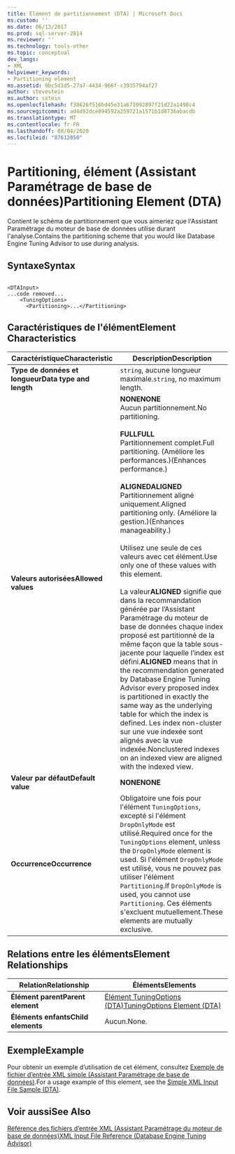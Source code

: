 ```yaml
---
title: Élément de partitionnement (DTA) | Microsoft Docs
ms.custom: ''
ms.date: 06/13/2017
ms.prod: sql-server-2014
ms.reviewer: ''
ms.technology: tools-other
ms.topic: conceptual
dev_langs:
- XML
helpviewer_keywords:
- Partitioning element
ms.assetid: 9bc5d1d5-27a7-4434-966f-c3935794af27
author: stevestein
ms.author: sstein
ms.openlocfilehash: f38626f516bd45e31a671992897f21d22a1498c4
ms.sourcegitcommit: ad4d92dce894592a259721a1571b1d8736abacdb
ms.translationtype: MT
ms.contentlocale: fr-FR
ms.lasthandoff: 08/04/2020
ms.locfileid: "87612050"
---
```

# <a name="partitioning-element-dta"></a><span data-ttu-id="5e1e6-102">Partitioning, élément (Assistant Paramétrage de base de données)</span><span class="sxs-lookup"><span data-stu-id="5e1e6-102">Partitioning Element (DTA)</span></span>
  <span data-ttu-id="5e1e6-103">Contient le schéma de partitionnement que vous aimeriez que l'Assistant Paramétrage du moteur de base de données utilise durant l'analyse.</span><span class="sxs-lookup"><span data-stu-id="5e1e6-103">Contains the partitioning scheme that you would like Database Engine Tuning Advisor to use during analysis.</span></span>  
  
## <a name="syntax"></a><span data-ttu-id="5e1e6-104">Syntaxe</span><span class="sxs-lookup"><span data-stu-id="5e1e6-104">Syntax</span></span>  
  
```  
  
<DTAInput>  
...code removed...  
    <TuningOptions>  
      <Partitioning>...</Partitioning>  
```  
  
## <a name="element-characteristics"></a><span data-ttu-id="5e1e6-105">Caractéristiques de l'élément</span><span class="sxs-lookup"><span data-stu-id="5e1e6-105">Element Characteristics</span></span>  
  
|<span data-ttu-id="5e1e6-106">Caractéristique</span><span class="sxs-lookup"><span data-stu-id="5e1e6-106">Characteristic</span></span>|<span data-ttu-id="5e1e6-107">Description</span><span class="sxs-lookup"><span data-stu-id="5e1e6-107">Description</span></span>|  
|--------------------|-----------------|  
|<span data-ttu-id="5e1e6-108">**Type de données et longueur**</span><span class="sxs-lookup"><span data-stu-id="5e1e6-108">**Data type and length**</span></span>|<span data-ttu-id="5e1e6-109">`string`, aucune longueur maximale.</span><span class="sxs-lookup"><span data-stu-id="5e1e6-109">`string`, no maximum length.</span></span>|  
|<span data-ttu-id="5e1e6-110">**Valeurs autorisées**</span><span class="sxs-lookup"><span data-stu-id="5e1e6-110">**Allowed values**</span></span>|<span data-ttu-id="5e1e6-111">**NONE**</span><span class="sxs-lookup"><span data-stu-id="5e1e6-111">**NONE**</span></span><br /> <span data-ttu-id="5e1e6-112">Aucun partitionnement.</span><span class="sxs-lookup"><span data-stu-id="5e1e6-112">No partitioning.</span></span><br /><br /> <span data-ttu-id="5e1e6-113">**FULL**</span><span class="sxs-lookup"><span data-stu-id="5e1e6-113">**FULL**</span></span><br /> <span data-ttu-id="5e1e6-114">Partitionnement complet.</span><span class="sxs-lookup"><span data-stu-id="5e1e6-114">Full partitioning.</span></span> <span data-ttu-id="5e1e6-115">(Améliore les performances.)</span><span class="sxs-lookup"><span data-stu-id="5e1e6-115">(Enhances performance.)</span></span><br /><br /> <span data-ttu-id="5e1e6-116">**ALIGNED**</span><span class="sxs-lookup"><span data-stu-id="5e1e6-116">**ALIGNED**</span></span><br /> <span data-ttu-id="5e1e6-117">Partitionnement aligné uniquement.</span><span class="sxs-lookup"><span data-stu-id="5e1e6-117">Aligned partitioning only.</span></span> <span data-ttu-id="5e1e6-118">(Améliore la gestion.)</span><span class="sxs-lookup"><span data-stu-id="5e1e6-118">(Enhances manageability.)</span></span><br /><br /> <span data-ttu-id="5e1e6-119">Utilisez une seule de ces valeurs avec cet élément.</span><span class="sxs-lookup"><span data-stu-id="5e1e6-119">Use only one of these values with this element.</span></span><br /><br /> <span data-ttu-id="5e1e6-120">La valeur**ALIGNED** signifie que dans la recommandation générée par l’Assistant Paramétrage du moteur de base de données chaque index proposé est partitionné de la même façon que la table sous-jacente pour laquelle l’index est défini.</span><span class="sxs-lookup"><span data-stu-id="5e1e6-120">**ALIGNED** means that in the recommendation generated by Database Engine Tuning Advisor every proposed index is partitioned in exactly the same way as the underlying table for which the index is defined.</span></span> <span data-ttu-id="5e1e6-121">Les index non-cluster sur une vue indexée sont alignés avec la vue indexée.</span><span class="sxs-lookup"><span data-stu-id="5e1e6-121">Nonclustered indexes on an indexed view are aligned with the indexed view.</span></span>|  
|<span data-ttu-id="5e1e6-122">**Valeur par défaut**</span><span class="sxs-lookup"><span data-stu-id="5e1e6-122">**Default value**</span></span>|<span data-ttu-id="5e1e6-123">**NONE**</span><span class="sxs-lookup"><span data-stu-id="5e1e6-123">**NONE**</span></span>|  
|<span data-ttu-id="5e1e6-124">**Occurrence**</span><span class="sxs-lookup"><span data-stu-id="5e1e6-124">**Occurrence**</span></span>|<span data-ttu-id="5e1e6-125">Obligatoire une fois pour l'élément `TuningOptions`, excepté si l'élément `DropOnlyMode` est utilisé.</span><span class="sxs-lookup"><span data-stu-id="5e1e6-125">Required once for the `TuningOptions` element, unless the `DropOnlyMode` element is used.</span></span> <span data-ttu-id="5e1e6-126">Si l'élément `DropOnlyMode` est utilisé, vous ne pouvez pas utiliser l'élément `Partitioning`.</span><span class="sxs-lookup"><span data-stu-id="5e1e6-126">If `DropOnlyMode` is used, you cannot use `Partitioning`.</span></span> <span data-ttu-id="5e1e6-127">Ces éléments s'excluent mutuellement.</span><span class="sxs-lookup"><span data-stu-id="5e1e6-127">These elements are mutually exclusive.</span></span>|  
  
## <a name="element-relationships"></a><span data-ttu-id="5e1e6-128">Relations entre les éléments</span><span class="sxs-lookup"><span data-stu-id="5e1e6-128">Element Relationships</span></span>  
  
|<span data-ttu-id="5e1e6-129">Relation</span><span class="sxs-lookup"><span data-stu-id="5e1e6-129">Relationship</span></span>|<span data-ttu-id="5e1e6-130">Éléments</span><span class="sxs-lookup"><span data-stu-id="5e1e6-130">Elements</span></span>|  
|------------------|--------------|  
|<span data-ttu-id="5e1e6-131">**Élément parent**</span><span class="sxs-lookup"><span data-stu-id="5e1e6-131">**Parent element**</span></span>|[<span data-ttu-id="5e1e6-132">Élément TuningOptions &#40;DTA&#41;</span><span class="sxs-lookup"><span data-stu-id="5e1e6-132">TuningOptions Element &#40;DTA&#41;</span></span>](tuningoptions-element-dta.md)|  
|<span data-ttu-id="5e1e6-133">**Éléments enfants**</span><span class="sxs-lookup"><span data-stu-id="5e1e6-133">**Child elements**</span></span>|<span data-ttu-id="5e1e6-134">Aucun.</span><span class="sxs-lookup"><span data-stu-id="5e1e6-134">None.</span></span>|  
  
## <a name="example"></a><span data-ttu-id="5e1e6-135">Exemple</span><span class="sxs-lookup"><span data-stu-id="5e1e6-135">Example</span></span>  
 <span data-ttu-id="5e1e6-136">Pour obtenir un exemple d’utilisation de cet élément, consultez [Exemple de fichier d’entrée XML simple &#40;Assistant Paramétrage de base de données&#41;](simple-xml-input-file-sample-dta.md).</span><span class="sxs-lookup"><span data-stu-id="5e1e6-136">For a usage example of this element, see the [Simple XML Input File Sample &#40;DTA&#41;](simple-xml-input-file-sample-dta.md).</span></span>  
  
## <a name="see-also"></a><span data-ttu-id="5e1e6-137">Voir aussi</span><span class="sxs-lookup"><span data-stu-id="5e1e6-137">See Also</span></span>  
 [<span data-ttu-id="5e1e6-138">Référence des fichiers d’entrée XML &#40;Assistant Paramétrage du moteur de base de données&#41;</span><span class="sxs-lookup"><span data-stu-id="5e1e6-138">XML Input File Reference &#40;Database Engine Tuning Advisor&#41;</span></span>](xml-input-file-reference-database-engine-tuning-advisor.md)  
  
  
